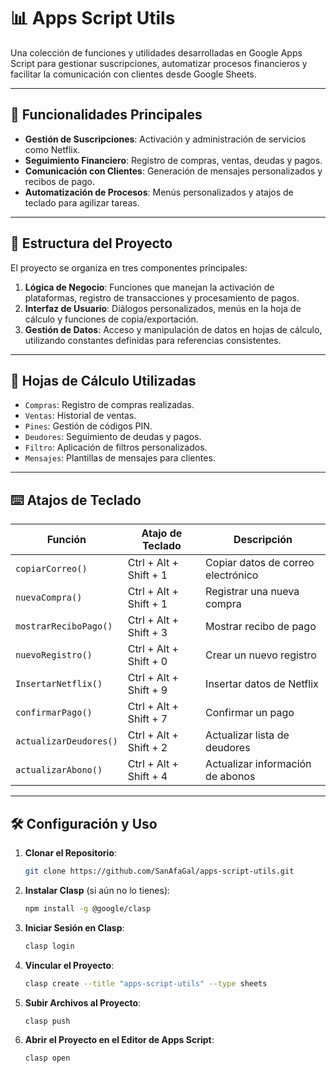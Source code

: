 # 📊 Apps Script Utils

Una colección de funciones y utilidades desarrolladas en Google Apps Script para gestionar suscripciones, automatizar procesos financieros y facilitar la comunicación con clientes desde Google Sheets.

---

## 🚀 Funcionalidades Principales

- **Gestión de Suscripciones**: Activación y administración de servicios como Netflix.
- **Seguimiento Financiero**: Registro de compras, ventas, deudas y pagos.
- **Comunicación con Clientes**: Generación de mensajes personalizados y recibos de pago.
- **Automatización de Procesos**: Menús personalizados y atajos de teclado para agilizar tareas.

---

## 🧱 Estructura del Proyecto

El proyecto se organiza en tres componentes principales:

1. **Lógica de Negocio**: Funciones que manejan la activación de plataformas, registro de transacciones y procesamiento de pagos.
2. **Interfaz de Usuario**: Diálogos personalizados, menús en la hoja de cálculo y funciones de copia/exportación.
3. **Gestión de Datos**: Acceso y manipulación de datos en hojas de cálculo, utilizando constantes definidas para referencias consistentes.

---

## 📂 Hojas de Cálculo Utilizadas

- `Compras`: Registro de compras realizadas.
- `Ventas`: Historial de ventas.
- `Pines`: Gestión de códigos PIN.
- `Deudores`: Seguimiento de deudas y pagos.
- `Filtro`: Aplicación de filtros personalizados.
- `Mensajes`: Plantillas de mensajes para clientes.

---

## ⌨️ Atajos de Teclado

| Función                | Atajo de Teclado         | Descripción                          |
|------------------------|--------------------------|--------------------------------------|
| `copiarCorreo()`       | Ctrl + Alt + Shift + 1   | Copiar datos de correo electrónico   |
| `nuevaCompra()`        | Ctrl + Alt + Shift + 1   | Registrar una nueva compra           |
| `mostrarReciboPago()`  | Ctrl + Alt + Shift + 3   | Mostrar recibo de pago               |
| `nuevoRegistro()`      | Ctrl + Alt + Shift + 0   | Crear un nuevo registro              |
| `InsertarNetflix()`    | Ctrl + Alt + Shift + 9   | Insertar datos de Netflix            |
| `confirmarPago()`      | Ctrl + Alt + Shift + 7   | Confirmar un pago                    |
| `actualizarDeudores()` | Ctrl + Alt + Shift + 2   | Actualizar lista de deudores         |
| `actualizarAbono()`    | Ctrl + Alt + Shift + 4   | Actualizar información de abonos     |

---

## 🛠️ Configuración y Uso

1. **Clonar el Repositorio**:  
   ```bash
   git clone https://github.com/SanAfaGal/apps-script-utils.git
   ```
   
2. **Instalar Clasp** (si aún no lo tienes):

   ```bash
   npm install -g @google/clasp
   ```

3. **Iniciar Sesión en Clasp**:

   ```bash
   clasp login
   ```

4. **Vincular el Proyecto**:

   ```bash
   clasp create --title "apps-script-utils" --type sheets
   ```

5. **Subir Archivos al Proyecto**:

   ```bash
   clasp push
   ```

6. **Abrir el Proyecto en el Editor de Apps Script**:

   ```bash
   clasp open
   ```

